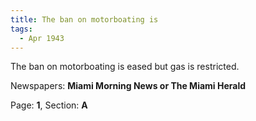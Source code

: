 ```yaml
---  
title: The ban on motorboating is  
tags:  
  - Apr 1943  
---  
```

  
The ban on motorboating is eased but gas is restricted.  
  
Newspapers: **Miami Morning News or The Miami Herald**  
  
Page: **1**, Section: **A** 
